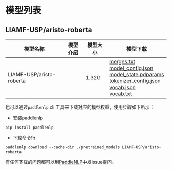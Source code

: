 #  模型列表

## LIAMF-USP/aristo-roberta

| 模型名称 | 模型介绍 | 模型大小  | 模型下载 |
| --- | --- | --- | --- |
|LIAMF-USP/aristo-roberta|  | 1.32G | [merges.txt](https://bj.bcebos.com/paddlenlp/models/community/LIAMF-USP/aristo-roberta/merges.txt)<br>[model_config.json](https://bj.bcebos.com/paddlenlp/models/community/LIAMF-USP/aristo-roberta/model_config.json)<br>[model_state.pdparams](https://bj.bcebos.com/paddlenlp/models/community/LIAMF-USP/aristo-roberta/model_state.pdparams)<br>[tokenizer_config.json](https://bj.bcebos.com/paddlenlp/models/community/LIAMF-USP/aristo-roberta/tokenizer_config.json)<br>[vocab.json](https://bj.bcebos.com/paddlenlp/models/community/LIAMF-USP/aristo-roberta/vocab.json)<br>[vocab.txt](https://bj.bcebos.com/paddlenlp/models/community/LIAMF-USP/aristo-roberta/vocab.txt) |

也可以通过`paddlenlp` cli 工具来下载对应的模型权重，使用步骤如下所示：

* 安装paddlenlp

```shell
pip install paddlenlp
```

* 下载命令行

```shell
paddlenlp download --cache-dir ./pretrained_models LIAMF-USP/aristo-roberta
```

有任何下载的问题都可以到[PaddleNLP](https://github.com/PaddlePaddle/PaddleNLP)中发Issue提问。